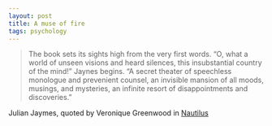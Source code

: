 ```yaml
---
layout: post
title: A muse of fire
tags: psychology
---
```


> The book sets its sights high from the very first words. “O, what a world of unseen visions and heard silences, this insubstantial country of the mind!” Jaynes begins. “A secret theater of speechless monologue and prevenient counsel, an invisible mansion of all moods, musings, and mysteries, an infinite resort of disappointments and discoveries.”

Julian Jaymes, quoted by Veronique Greenwood in [Nautilus]

[Nautilus]: http://bit.ly/1G7xgdi
